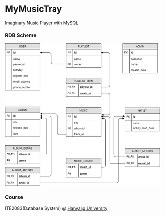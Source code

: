 # MyMusicTray
Imaginary Music Player with MySQL

### RDB Scheme
![Scheme file](attaches/rdb_scheme.png)

### Course
ITE2083(Database System) @ [Hanyang University](http://hanyang.ac.kr)